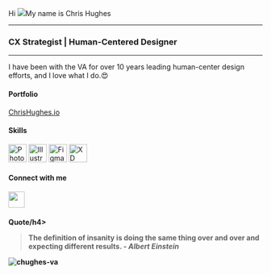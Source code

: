 Hi ![](https://user-images.githubusercontent.com/18350557/176309783-0785949b-9127-417c-8b55-ab5a4333674e.gif)My name is Chris Hughes
<hr>
<h3>CX Strategist | Human-Centered Designer</h3>
<hr>

I have been with the VA for over 10 years leading human-center design efforts, and I love what I do.😍


<h4>Portfolio</h4>
<a href="https://www.linkedin.com/in/chughes1" target="_blank" rel="noreferrer">ChrisHughes.io</a>

<h4>Skills</h4>
<p align="left">
<a href="https://www.adobe.com/uk/products/photoshop.html" target="_blank" rel="noreferrer"><img src="https://raw.githubusercontent.com/danielcranney/readme-generator/main/public/icons/skills/photoshop-colored.svg" width="36" height="36" alt="Photoshop" /></a>
<a href="adobe.com/uk/products/illustrator.html" target="_blank" rel="noreferrer"><img src="https://raw.githubusercontent.com/danielcranney/readme-generator/main/public/icons/skills/illustrator-colored.svg" width="36" height="36" alt="Illustrator" /></a>
<a href="https://www.figma.com/" target="_blank" rel="noreferrer"><img src="https://raw.githubusercontent.com/danielcranney/readme-generator/main/public/icons/skills/figma-colored.svg" width="36" height="36" alt="Figma" /></a>
<a href="https://www.adobe.com/uk/products/xd.html" target="_blank" rel="noreferrer"><img src="https://raw.githubusercontent.com/danielcranney/readme-generator/main/public/icons/skills/xd-colored.svg" width="36" height="36" alt="XD" /></a>
</p>

<h4>Connect with me</h4>
 <a href="https://www.linkedin.com/in/chughes1" target="_blank" rel="noreferrer"><img src="https://raw.githubusercontent.com/danielcranney/readme-generator/main/public/icons/socials/linkedin.svg" width="32" height="32" /></a>

<h4>Quote/h4>
  <blockquote> The definition of insanity is doing the same thing over and over and expecting different results. <i> - Albert Einstein</i> </blockquote>

 <p align="left"> <img src="https://komarev.com/ghpvc/?username=chughes-va&label=Profile%20views&color=0e75b6&style=flat" alt="chughes-va" /> </p>
